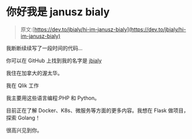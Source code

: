 # 你好我是 janusz bialy

> 原文:[https://dev.to/jbialy/hi-im-janusz-bialy](https://dev.to/jbialy/hi-im-janusz-bialy)

我断断续续写了一段时间的代码...

你可以在 GitHub 上找到我的名字是 [jbialy](https://github.com/jbialy)

我住在加拿大的渥太华。

我在 Qlik 工作

我主要用这些语言编程:PHP 和 Python。

目前正在了解 Docker、K8s、微服务等方面的更多内容。我想在 Flask 做项目，探索 Golang！

很高兴见到你。